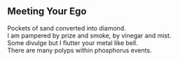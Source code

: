 Meeting Your Ego
----------------
Pockets of sand converted into diamond.  
I am pampered by prize and smoke, by vinegar and mist.  
Some divulge but I flutter your metal like bell.  
There are many polyps within phosphorus events.  
